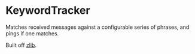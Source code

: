 # KeywordTracker

Matches received messages against a configurable series of phrases, and pings if one matches.

Built off [zlib](https://github.com/rauenzi/BDPluginLibrary).
